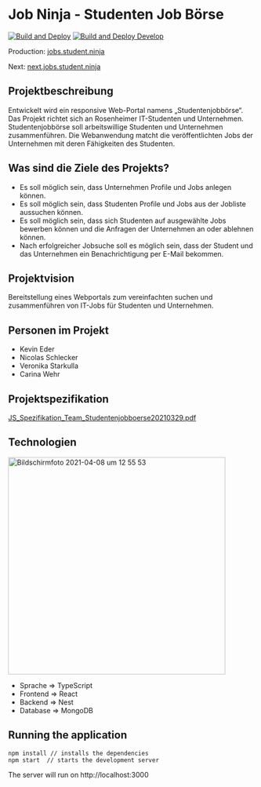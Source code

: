 # Job Ninja - Studenten Job Börse

[![Build and Deploy](https://github.com/ss21-js/ss21-js-frontend/actions/workflows/build_and_deploy.yml/badge.svg)](https://github.com/ss21-js/ss21-js-frontend/actions/workflows/build_and_deploy.yml)
[![Build and Deploy Develop](https://github.com/ss21-js/ss21-js-frontend/actions/workflows/build_and_deploy_dev.yml/badge.svg)](https://github.com/ss21-js/ss21-js-frontend/actions/workflows/build_and_deploy_dev.yml)

Production: [jobs.student.ninja](https://jobs.student.ninja)

Next: [next.jobs.student.ninja](https://next.jobs.student.ninja)

## Projektbeschreibung

Entwickelt wird ein responsive Web-Portal namens „Studentenjobbörse“. Das Projekt richtet sich an Rosenheimer IT-Studenten und Unternehmen. Studentenjobbörse soll arbeitswillige Studenten und Unternehmen zusammenführen. Die Webanwendung matcht die veröffentlichten Jobs der Unternehmen mit deren Fähigkeiten des Studenten.

## Was sind die Ziele des Projekts?

*  Es soll möglich sein, dass Unternehmen Profile und Jobs anlegen können.​
*  Es soll möglich sein, dass Studenten Profile und Jobs aus der Jobliste aussuchen können.
*   Es soll möglich sein, dass sich Studenten auf ausgewählte Jobs bewerben können und die Anfragen der Unternehmen an oder ablehnen können.
*  Nach erfolgreicher Jobsuche soll es möglich sein, dass der Student und das Unternehmen ein Benachrichtigung per E-Mail bekommen.


## Projektvision

Bereitstellung eines Webportals zum vereinfachten suchen und zusammenführen von IT-Jobs für Studenten und Unternehmen.


## Personen im Projekt
*  Kevin Eder
*  Nicolas Schlecker
*  Veronika Starkulla
*  Carina Wehr

## Projektspezifikation
[JS_Spezifikation_Team_Studentenjobboerse20210329.pdf](https://github.com/ss21-js/ss21-js-frontend/files/6278105/JS_Spezifikation_Team_Studentenjobboerse20210329.pdf)


## Technologien

<img width="443" alt="Bildschirmfoto 2021-04-08 um 12 55 53" src="https://user-images.githubusercontent.com/44170637/114016017-b248c180-986a-11eb-918c-cbcbc7bfa225.png">

*  Sprache => TypeScript
*  Frontend => React
*  Backend => Nest
*  Database => MongoDB

## Running the application

```
npm install // installs the dependencies
npm start  // starts the development server
```
The server will run on http://localhost:3000
